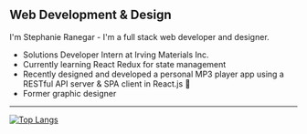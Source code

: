 ## Web Development & Design

I'm Stephanie Ranegar - I'm a full stack web developer and designer.

* Solutions Developer Intern at Irving Materials Inc. 
* Currently learning React Redux for state management
* Recently designed and developed a personal MP3 player app using a RESTful API server & SPA client in React.js 🎵
* Former graphic designer 

<hr>

[![Top Langs](https://github-readme-stats.vercel.app/api/top-langs/?username=sranegar&layout=compact&show_icons=true&theme=ayu-mirage&hide=hack&langs_count=8&border_radius=3)](https://github.com/sranegar/github-readme-stats)





